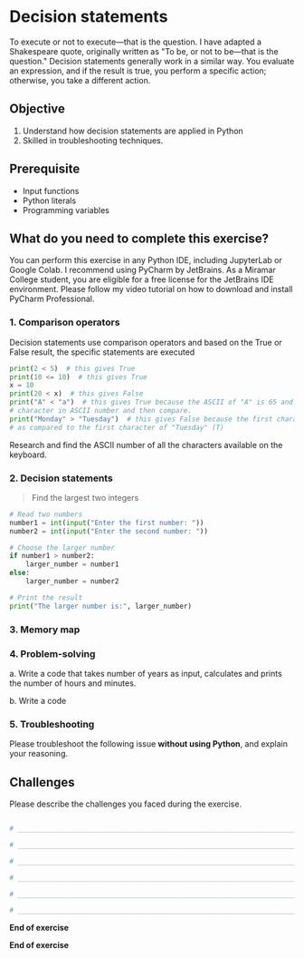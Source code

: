 # Decision statements

To execute or not to execute—that is the question. I have adapted a Shakespeare quote, originally written as "To be, or not to be—that is the question." Decision statements generally work in a similar way. You evaluate an expression, and if the result is true, you perform a specific action; otherwise, you take a different action.

## Objective

1. Understand how decision statements are applied in Python
2. Skilled in troubleshooting techniques.

## Prerequisite

- Input functions
- Python literals
- Programming variables

## What do you need to complete this exercise?

You can perform this exercise in any Python IDE, including JupyterLab or Google Colab.
I recommend using PyCharm by JetBrains. As a Miramar College student, you are eligible for a free license for the JetBrains IDE environment. 
Please follow my video tutorial on how to download and install PyCharm Professional. 

### 1. Comparison operators
Decision statements use comparison operators and based on the True or False result, the specific statements are executed

```python
print(2 < 5)  # this gives True
print(10 <= 10)  # this gives True
x = 10 
print(20 < x)  # this gives False
print("A" < "a")  # this gives True because the ASCII of "A" is 65 and "a" is 97. The Python interpreter converts the
# character in ASCII number and then compare.
print("Monday" > "Tuesday")  # this gives False because the first character of "Monday" (M) has a lower ASCII value
# as compared to the first character of "Tuesday" (T)
```

Research and find the ASCII number of all the characters available on the keyboard.

### 2. Decision statements

> Find the largest two integers

```python
# Read two numbers
number1 = int(input("Enter the first number: "))
number2 = int(input("Enter the second number: "))

# Choose the larger number
if number1 > number2:
    larger_number = number1
else:
    larger_number = number2

# Print the result
print("The larger number is:", larger_number)

```


### 3. Memory map


### 4. Problem-solving
a. Write a code that takes number of years as input, calculates and prints the number of hours and minutes.  

b. Write a code

### 5. Troubleshooting
Please troubleshoot the following issue **without using Python**, and explain your reasoning.

## Challenges

Please describe the challenges you faced during the exercise.

```python

# _________________________________________________________________________________________________

# _________________________________________________________________________________________________

# _________________________________________________________________________________________________

# _________________________________________________________________________________________________

# _________________________________________________________________________________________________

# _________________________________________________________________________________________________

```

**End of exercise**

  

**End of exercise**

